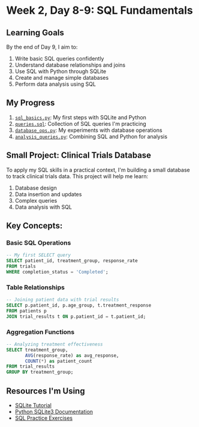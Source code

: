 # Week 2, Day 8-9: SQL Fundamentals

## Learning Goals

By the end of Day 9, I aim to:
1. Write basic SQL queries confidently
2. Understand database relationships and joins
3. Use SQL with Python through SQLite
4. Create and manage simple databases
5. Perform data analysis using SQL

## My Progress

1. [`sql_basics.py`](./sql_basics.py): My first steps with SQLite and Python
2. [`queries.sql`](./queries.sql): Collection of SQL queries I'm practicing
3. [`database_ops.py`](./database_ops.py): My experiments with database operations
4. [`analysis_queries.py`](./analysis_queries.py): Combining SQL and Python for analysis

## Small Project: Clinical Trials Database

To apply my SQL skills in a practical context, I'm building a small database to track clinical trials data. This project will help me learn:

1. Database design
2. Data insertion and updates
3. Complex queries
4. Data analysis with SQL

## Key Concepts:

### Basic SQL Operations
```sql
-- My first SELECT query
SELECT patient_id, treatment_group, response_rate 
FROM trials 
WHERE completion_status = 'Completed';
```

### Table Relationships
```sql
-- Joining patient data with trial results
SELECT p.patient_id, p.age_group, t.treatment_response
FROM patients p
JOIN trial_results t ON p.patient_id = t.patient_id;
```

### Aggregation Functions
```sql
-- Analyzing treatment effectiveness
SELECT treatment_group, 
       AVG(response_rate) as avg_response,
       COUNT(*) as patient_count
FROM trial_results
GROUP BY treatment_group;
```

## Resources I'm Using

- [SQLite Tutorial](https://www.sqlitetutorial.net/)
- [Python SQLite3 Documentation](https://docs.python.org/3/library/sqlite3.html)
- [SQL Practice Exercises](https://www.w3schools.com/sql/sql_exercises.asp)
